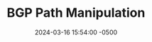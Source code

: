 ---
title: BGP Path Manipulation
date: 2024-03-16 15:54:00 -0500
categories: [CCNP,BGP]
tags: [bgp]     # TAG names should always be lowercase
---